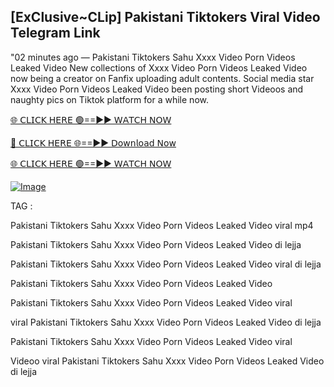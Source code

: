 ## [ExClusive~CLip] Pakistani Tiktokers Viral Video Telegram Link


"02 minutes ago —  Pakistani Tiktokers Sahu Xxxx Video Porn Videos Leaked Video New collections of   Xxxx Video Porn Videos Leaked Video now being a creator on Fanfix uploading adult contents. Social media star   Xxxx Video Porn Videos Leaked Video been posting short Videoos and naughty pics on Tiktok platform for a while now.


[🌐 𝖢𝖫𝖨𝖢𝖪 𝖧𝖤𝖱𝖤 🟢==►► 𝖶𝖠𝖳𝖢𝖧 𝖭𝖮𝖶](https://3-tanei-pinik.blogspot.com/2025/02/viral-video.html)

[🔴 𝖢𝖫𝖨𝖢𝖪 𝖧𝖤𝖱𝖤 🌐==►► 𝖣𝗈𝗐𝗇𝗅𝗈𝖺𝖽 𝖭𝗈𝗐](https://3-tanei-pinik.blogspot.com/2025/02/viral-video.html)

[🌐 𝖢𝖫𝖨𝖢𝖪 𝖧𝖤𝖱𝖤 🟢==►► 𝖶𝖠𝖳𝖢𝖧 𝖭𝖮𝖶](https://3-tanei-pinik.blogspot.com/2025/02/viral-video.html)

[![Image](https://github.com/user-attachments/assets/ff3b7bd4-415c-4ca3-a6c8-b1f096193c29)](https://3-tanei-pinik.blogspot.com/2025/02/viral-video.html)

TAG :

Pakistani Tiktokers Sahu Xxxx Video Porn Videos Leaked Video viral mp4

Pakistani Tiktokers Sahu Xxxx Video Porn Videos Leaked Video di lejja

Pakistani Tiktokers Sahu Xxxx Video Porn Videos Leaked Video viral di lejja

Pakistani Tiktokers Sahu Xxxx Video Porn Videos Leaked Video

Pakistani Tiktokers Sahu Xxxx Video Porn Videos Leaked Video viral

viral Pakistani Tiktokers Sahu Xxxx Video Porn Videos Leaked Video di lejja

Pakistani Tiktokers Sahu Xxxx Video Porn Videos Leaked Video viral

Videoo viral Pakistani Tiktokers Sahu Xxxx Video Porn Videos Leaked Video di lejja
